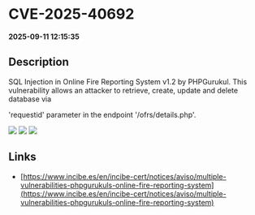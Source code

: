 # CVE-2025-40692

**2025-09-11 12:15:35**

## Description
SQL Injection in Online Fire Reporting System v1.2 by PHPGurukul. This vulnerability allows an attacker to retrieve, create, update and delete database via 

'requestid' parameter in the endpoint '/ofrs/details.php'.

![](https://img.shields.io/static/v1?label=Score&message=9.3&color=red)
![](https://img.shields.io/static/v1?label=Severity&message=CRITICAL&color=red)
![](https://img.shields.io/static/v1?label=CWE&message=SQL&color=green)

## Links
- [https://www.incibe.es/en/incibe-cert/notices/aviso/multiple-vulnerabilities-phpgurukuls-online-fire-reporting-system](https://www.incibe.es/en/incibe-cert/notices/aviso/multiple-vulnerabilities-phpgurukuls-online-fire-reporting-system)

